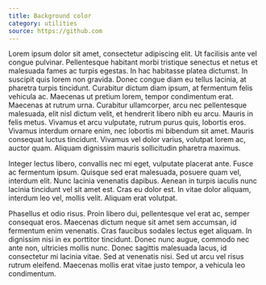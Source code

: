 ```yaml
---
title: Background color
category: utilities
source: https://github.com
---
```


Lorem ipsum dolor sit amet, consectetur adipiscing elit. Ut facilisis ante vel congue pulvinar. Pellentesque habitant morbi tristique senectus et netus et malesuada fames ac turpis egestas. In hac habitasse platea dictumst. In suscipit quis lorem non gravida. Donec congue diam eu tellus lacinia, at pharetra turpis tincidunt. Curabitur dictum diam ipsum, at fermentum felis vehicula ac. Maecenas ut pretium lorem, tempor condimentum erat. Maecenas at rutrum urna. Curabitur ullamcorper, arcu nec pellentesque malesuada, elit nisl dictum velit, et hendrerit libero nibh eu arcu. Mauris in felis metus. Vivamus et arcu vulputate, rutrum purus quis, lobortis eros. Vivamus interdum ornare enim, nec lobortis mi bibendum sit amet. Mauris consequat luctus tincidunt. Vivamus vel dolor varius, volutpat lorem ac, auctor quam. Aliquam dignissim mauris sollicitudin pharetra maximus.

Integer lectus libero, convallis nec mi eget, vulputate placerat ante. Fusce ac fermentum ipsum. Quisque sed erat malesuada, posuere quam vel, interdum elit. Nunc lacinia venenatis dapibus. Aenean in turpis iaculis nunc lacinia tincidunt vel sit amet est. Cras eu dolor est. In vitae dolor aliquam, interdum leo vel, mollis velit. Aliquam erat volutpat.

Phasellus et odio risus. Proin libero dui, pellentesque vel erat ac, semper consequat eros. Maecenas dictum neque sit amet sem accumsan, id fermentum enim venenatis. Cras faucibus sodales lectus eget aliquam. In dignissim nisi in ex porttitor tincidunt. Donec nunc augue, commodo nec ante non, ultricies mollis nunc. Donec sagittis malesuada lacus, id consectetur mi lacinia vitae. Sed at venenatis nisi. Sed ut arcu vel risus rutrum eleifend. Maecenas mollis erat vitae justo tempor, a vehicula leo condimentum.
